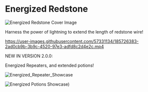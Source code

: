 # Energized Redstone

![Energized Redstone Cover Image](https://user-images.githubusercontent.com/57331134/185726366-06707bf9-e0ec-484e-841d-3c7dbb26e434.png)

Harness the power of lightning to extend the length of redstone wire!

https://user-images.githubusercontent.com/57331134/185726383-2ad0cb9b-3b9c-4520-97e3-adfd8c2d4e2c.mp4

NEW IN VERSION 2.0.0:

Energized Repeaters, and extended potions!

![Energized_Repeater_Showcase](https://user-images.githubusercontent.com/57331134/210300863-408ffd1b-3b49-48e5-b2ac-9e5b36723cec.gif)

![Energized Potions Showcase)](https://user-images.githubusercontent.com/57331134/210301148-60f07f98-307e-4b5e-b2a2-a4a339f7a5ac.gif)
